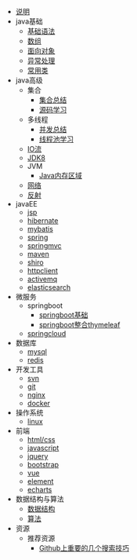 * [说明]()
* java基础
  * [基础语法](docs/javaBase/grammar)
  * [数组](docs/javaBase/array)
  * [面向对象](docs/javaBase/object)
  * [异常处理](docs/javaBase/exception)
  * [常用类](docs/javaBase/commonClass)
* java高级
  * 集合
    * [集合总结](docs/javaSenior/collection/basis)
    * [源码学习](docs/javaSenior/collection/source)
  * 多线程
    * [并发总结](docs/javaSenior/concurrence/thread)
    * [线程池学习](docs/javaSenior/concurrence/threadPool)
  * [IO流](docs/javaSenior/ioStream)
  * [JDK8](docs/javaSenior/JDK8)
  * JVM
    * [Java内存区域](docs/javaSenior/JVM/memoryArea)
  * [网络](docs/javaSenior/network)
  * [反射](docs/javaSenior/reflection)
* javaEE
  * [jsp](docs/javaEE/jsp)
  * [hibernate]()
  * [mybatis]()
  * [spring]()
  * [springmvc]()
  * [maven]()
  * [shiro]()
  * [httpclient]()
  * [activemq]()
  * [elasticsearch](docs/javaEE/elasticsearch/elasticsearch)
* 微服务
  * springboot
    * [springboot基础](docs/microService/springboot/springboot)
    * [springboot整合thymeleaf](docs/microService/springboot/springboot_thymeleaf)
  * [springcloud]()
* 数据库
  * [mysql]()
  * [redis]()
* 开发工具
  * [svn]()
  * [git]()
  * [nginx]()
  * [docker]()
* 操作系统
  * [linux]()
* 前端
  * [html/css]()
  * [javascript]()
  * [jquery]()
  * [bootstrap]()
  * [vue]()
  * [element]()
  * [echarts]()
* 数据结构与算法
  * [数据结构]()
  * [算法]()
* 资源
  * 推荐资源
    * [Github上重要的几个搜索技巧](docs/GithubSkill)
